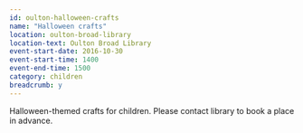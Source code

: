 ```yaml
---
id: oulton-halloween-crafts
name: "Halloween crafts"
location: oulton-broad-library
location-text: Oulton Broad Library
event-start-date: 2016-10-30
event-start-time: 1400
event-end-time: 1500
category: children
breadcrumb: y
---
```


Halloween-themed crafts for children. Please contact library to book a place in advance.
